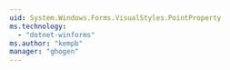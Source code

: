 ```yaml
---
uid: System.Windows.Forms.VisualStyles.PointProperty
ms.technology: 
  - "dotnet-winforms"
ms.author: "kempb"
manager: "ghogen"
---
```

